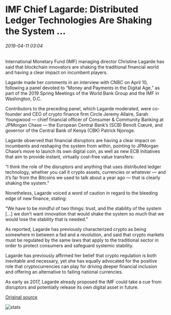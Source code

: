 # IMF Chief Lagarde: Distributed Ledger Technologies Are Shaking the System ...

###### 2019-04-11 03:04

International Monetary Fund (IMF) managing director Christine Lagarde has said that blockchain innovators are shaking the traditional financial world and having a clear impact on incumbent players.

Lagarde made her comments in an interview with CNBC on April 10, following a panel devoted to “Money and Payments in the Digital Age,” as part of the 2019 Spring Meetings of the World Bank Group and the IMF in Washington, D.C.

Contributors to the preceding panel, which Lagarde moderated, were co-founder and CEO of crypto finance firm Circle Jeremy Allaire, Sarah Youngwood — chief financial officer of Consumer & Community Banking at JPMorgan Chase — the European Central Bank’s (SCB) Benoît Cœuré, and governor of the Central Bank of Kenya (CBK) Patrick Njoroge.

Lagarde observed that financial disruptors are having a clear impact on incumbents and reshaping the system from within, pointing to JPMorgan Chase’s move to launch its own digital coin, as well as new ECB initiatives that aim to provide instant, virtually cost-free value transfers:

“I think the role of the disruptors and anything that uses distributed ledger technology, whether you call it crypto assets, currencies or whatever — and it’s far from the Bitcoins we used to talk about a year ago — that is clearly shaking the system.”

Nonetheless, Lagarde voiced a word of caution in regard to the bleeding edge of new finance, stating:

“We have to be mindful of two things: trust, and the stability of the system \[…\] we don’t want innovation that would shake the system so much that we would lose the stability that is needed.”

As reported, Lagarde has previously characterized crypto as being somewhere in between a fad and a revolution, and said that crypto markets must be regulated by the same laws that apply to the traditional sector in order to protect consumers and safeguard systemic stability.

Lagarde has previously affirmed her belief that crypto regulation is both inevitable and necessary, yet she has equally advocated for the positive role that cryptocurrencies can play for driving deeper financial inclusion and offering an alternative to failing national currencies.

As early as 2017, Lagarde already proposed the IMF could take a cue from disruptors and potentially release its own digital asset in future.

[Original source](https://cointelegraph.com/news/imf-chief-lagarde-distributed-ledger-technologies-are-shaking-the-system)

![stats](https://c.statcounter.com/11760860/0/a89fa40b/1/ "stats")